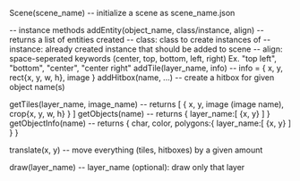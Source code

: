 
Scene(scene_name)							-- initialize a scene as scene_name.json

-- instance methods
addEntity(object_name, class/instance, align)
	-- returns a list of entities created
	-- class: class to create instances of
	-- instance: already created instance that should be added to scene
	-- align: space-seperated keywords (center, top, bottom, left, right) Ex. "top left", "bottom", "center", "center right"
addTile(layer_name, info) 					-- info = { x, y, rect{x, y, w, h}, image }
addHitbox(name, ...)	 					-- create a hitbox for given object name(s)

getTiles(layer_name, image_name) 			-- returns [ { x, y, image (image name), crop{x, y, w, h} } ]
getObjects(name)							-- returns { layer_name:[ {x, y} ] }
getObjectInfo(name) 						-- returns { char, color, polygons:{ layer_name:[ {x, y} ] } }

translate(x, y)								-- move everything (tiles, hitboxes) by a given amount

draw(layer_name) 							-- layer_name (optional): draw only that layer
